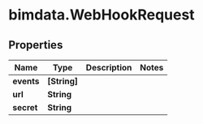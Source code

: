 # bimdata.WebHookRequest

## Properties

Name | Type | Description | Notes
------------ | ------------- | ------------- | -------------
**events** | **[String]** |  | 
**url** | **String** |  | 
**secret** | **String** |  | 


